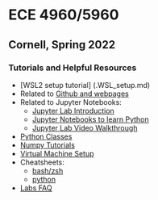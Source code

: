 # ECE 4960/5960

## Cornell, Spring 2022

### Tutorials and Helpful Resources

* [WSL2 setup tutorial] (.WSL_setup.md)
* Related to [Github and webpages](./webpage_help.md)
* Related to Jupyter Notebooks:
  * [Jupyter Lab Introduction](./jupyter_notebooks.md)
  * [Jupyter Notebooks to learn Python](https://github.com/rajathkmp/Python-Lectures)
  * [Jupyter Lab Video Walkthrough](https://www.youtube.com/watch?v=A5YyoCKxEOU&feature=emb_logo)
* [Python Classes](https://www.pythonforthelab.com/blog/a-primer-on-classes-in-python/)
* [Numpy Tutorials](https://www.tutorialspoint.com/numpy/numpy_ndarray_object.htm)
* [Virtual Machine Setup](./vm_setup.md)
* Cheatsheets:
  * [bash/zsh](https://cheatography.com/davechild/cheat-sheets/linux-command-line/)
  * [python](https://www.pythoncheatsheet.org/#Python-Basics)
* [Labs FAQ](FAQ.md)
